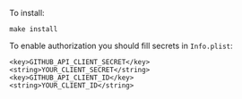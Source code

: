 To install:

```
make install
```

To enable authorization you should fill secrets in `Info.plist`:

```
<key>GITHUB_API_CLIENT_SECRET</key>
<string>YOUR_CLIENT_SECRET</string>
<key>GITHUB_API_CLIENT_ID</key>
<string>YOUR_CLIENT_ID</string>
```
